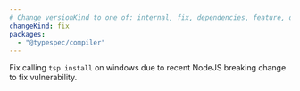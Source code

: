 ```yaml
---
# Change versionKind to one of: internal, fix, dependencies, feature, deprecation, breaking
changeKind: fix
packages:
  - "@typespec/compiler"
---
```


Fix calling `tsp install` on windows due to recent NodeJS breaking change to fix vulnerability.
